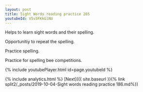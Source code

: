 ```yaml
---
layout: post
title: Sight Words reading practice 265
youtubeId: V5v5FKkGlNU
---
```

 
 
Helps to learn sight words and their spelling.

Opportunitiy to repeat the spelling. 

Practice spelling. 
 
Practice for spelling bee competitions. 
 
{% include youtubePlayer.html id=page.youtubeId %}
 
 
{% include analytics.html %} 
[Next]({{ site.baseurl }}{% link  split2/_posts/2019-10-04-Sight words reading practice 186.md%})
 
